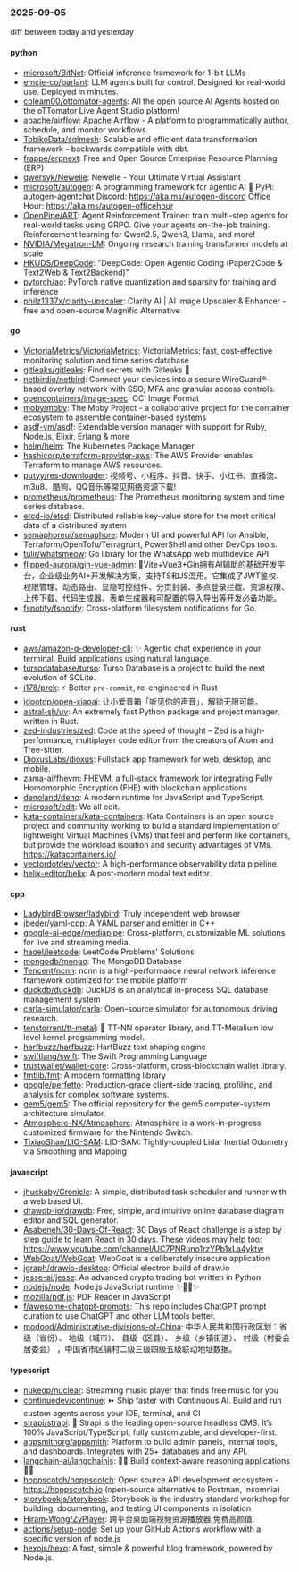 ### 2025-09-05
diff between today and yesterday

#### python
* [microsoft/BitNet](https://github.com/microsoft/BitNet): Official inference framework for 1-bit LLMs
* [emcie-co/parlant](https://github.com/emcie-co/parlant): LLM agents built for control. Designed for real-world use. Deployed in minutes.
* [coleam00/ottomator-agents](https://github.com/coleam00/ottomator-agents): All the open source AI Agents hosted on the oTTomator Live Agent Studio platform!
* [apache/airflow](https://github.com/apache/airflow): Apache Airflow - A platform to programmatically author, schedule, and monitor workflows
* [TobikoData/sqlmesh](https://github.com/TobikoData/sqlmesh): Scalable and efficient data transformation framework - backwards compatible with dbt.
* [frappe/erpnext](https://github.com/frappe/erpnext): Free and Open Source Enterprise Resource Planning (ERP)
* [qwersyk/Newelle](https://github.com/qwersyk/Newelle): Newelle - Your Ultimate Virtual Assistant
* [microsoft/autogen](https://github.com/microsoft/autogen): A programming framework for agentic AI 🤖 PyPi: autogen-agentchat Discord: https://aka.ms/autogen-discord Office Hour: https://aka.ms/autogen-officehour
* [OpenPipe/ART](https://github.com/OpenPipe/ART): Agent Reinforcement Trainer: train multi-step agents for real-world tasks using GRPO. Give your agents on-the-job training. Reinforcement learning for Qwen2.5, Qwen3, Llama, and more!
* [NVIDIA/Megatron-LM](https://github.com/NVIDIA/Megatron-LM): Ongoing research training transformer models at scale
* [HKUDS/DeepCode](https://github.com/HKUDS/DeepCode): "DeepCode: Open Agentic Coding (Paper2Code & Text2Web & Text2Backend)"
* [pytorch/ao](https://github.com/pytorch/ao): PyTorch native quantization and sparsity for training and inference
* [philz1337x/clarity-upscaler](https://github.com/philz1337x/clarity-upscaler): Clarity AI | AI Image Upscaler & Enhancer - free and open-source Magnific Alternative

#### go
* [VictoriaMetrics/VictoriaMetrics](https://github.com/VictoriaMetrics/VictoriaMetrics): VictoriaMetrics: fast, cost-effective monitoring solution and time series database
* [gitleaks/gitleaks](https://github.com/gitleaks/gitleaks): Find secrets with Gitleaks 🔑
* [netbirdio/netbird](https://github.com/netbirdio/netbird): Connect your devices into a secure WireGuard®-based overlay network with SSO, MFA and granular access controls.
* [opencontainers/image-spec](https://github.com/opencontainers/image-spec): OCI Image Format
* [moby/moby](https://github.com/moby/moby): The Moby Project - a collaborative project for the container ecosystem to assemble container-based systems
* [asdf-vm/asdf](https://github.com/asdf-vm/asdf): Extendable version manager with support for Ruby, Node.js, Elixir, Erlang & more
* [helm/helm](https://github.com/helm/helm): The Kubernetes Package Manager
* [hashicorp/terraform-provider-aws](https://github.com/hashicorp/terraform-provider-aws): The AWS Provider enables Terraform to manage AWS resources.
* [putyy/res-downloader](https://github.com/putyy/res-downloader): 视频号、小程序、抖音、快手、小红书、直播流、m3u8、酷狗、QQ音乐等常见网络资源下载!
* [prometheus/prometheus](https://github.com/prometheus/prometheus): The Prometheus monitoring system and time series database.
* [etcd-io/etcd](https://github.com/etcd-io/etcd): Distributed reliable key-value store for the most critical data of a distributed system
* [semaphoreui/semaphore](https://github.com/semaphoreui/semaphore): Modern UI and powerful API for Ansible, Terraform/OpenTofu/Terragrunt, PowerShell and other DevOps tools.
* [tulir/whatsmeow](https://github.com/tulir/whatsmeow): Go library for the WhatsApp web multidevice API
* [flipped-aurora/gin-vue-admin](https://github.com/flipped-aurora/gin-vue-admin): 🚀Vite+Vue3+Gin拥有AI辅助的基础开发平台，企业级业务AI+开发解决方案，支持TS和JS混用。它集成了JWT鉴权、权限管理、动态路由、显隐可控组件、分页封装、多点登录拦截、资源权限、上传下载、代码生成器、表单生成器和可配置的导入导出等开发必备功能。
* [fsnotify/fsnotify](https://github.com/fsnotify/fsnotify): Cross-platform filesystem notifications for Go.

#### rust
* [aws/amazon-q-developer-cli](https://github.com/aws/amazon-q-developer-cli): ✨ Agentic chat experience in your terminal. Build applications using natural language.
* [tursodatabase/turso](https://github.com/tursodatabase/turso): Turso Database is a project to build the next evolution of SQLite.
* [j178/prek](https://github.com/j178/prek): ⚡ Better `pre-commit`, re-engineered in Rust
* [idootop/open-xiaoai](https://github.com/idootop/open-xiaoai): 让小爱音箱「听见你的声音」，解锁无限可能。
* [astral-sh/uv](https://github.com/astral-sh/uv): An extremely fast Python package and project manager, written in Rust.
* [zed-industries/zed](https://github.com/zed-industries/zed): Code at the speed of thought – Zed is a high-performance, multiplayer code editor from the creators of Atom and Tree-sitter.
* [DioxusLabs/dioxus](https://github.com/DioxusLabs/dioxus): Fullstack app framework for web, desktop, and mobile.
* [zama-ai/fhevm](https://github.com/zama-ai/fhevm): FHEVM, a full-stack framework for integrating Fully Homomorphic Encryption (FHE) with blockchain applications
* [denoland/deno](https://github.com/denoland/deno): A modern runtime for JavaScript and TypeScript.
* [microsoft/edit](https://github.com/microsoft/edit): We all edit.
* [kata-containers/kata-containers](https://github.com/kata-containers/kata-containers): Kata Containers is an open source project and community working to build a standard implementation of lightweight Virtual Machines (VMs) that feel and perform like containers, but provide the workload isolation and security advantages of VMs. https://katacontainers.io/
* [vectordotdev/vector](https://github.com/vectordotdev/vector): A high-performance observability data pipeline.
* [helix-editor/helix](https://github.com/helix-editor/helix): A post-modern modal text editor.

#### cpp
* [LadybirdBrowser/ladybird](https://github.com/LadybirdBrowser/ladybird): Truly independent web browser
* [jbeder/yaml-cpp](https://github.com/jbeder/yaml-cpp): A YAML parser and emitter in C++
* [google-ai-edge/mediapipe](https://github.com/google-ai-edge/mediapipe): Cross-platform, customizable ML solutions for live and streaming media.
* [haoel/leetcode](https://github.com/haoel/leetcode): LeetCode Problems' Solutions
* [mongodb/mongo](https://github.com/mongodb/mongo): The MongoDB Database
* [Tencent/ncnn](https://github.com/Tencent/ncnn): ncnn is a high-performance neural network inference framework optimized for the mobile platform
* [duckdb/duckdb](https://github.com/duckdb/duckdb): DuckDB is an analytical in-process SQL database management system
* [carla-simulator/carla](https://github.com/carla-simulator/carla): Open-source simulator for autonomous driving research.
* [tenstorrent/tt-metal](https://github.com/tenstorrent/tt-metal): 🤘 TT-NN operator library, and TT-Metalium low level kernel programming model.
* [harfbuzz/harfbuzz](https://github.com/harfbuzz/harfbuzz): HarfBuzz text shaping engine
* [swiftlang/swift](https://github.com/swiftlang/swift): The Swift Programming Language
* [trustwallet/wallet-core](https://github.com/trustwallet/wallet-core): Cross-platform, cross-blockchain wallet library.
* [fmtlib/fmt](https://github.com/fmtlib/fmt): A modern formatting library
* [google/perfetto](https://github.com/google/perfetto): Production-grade client-side tracing, profiling, and analysis for complex software systems.
* [gem5/gem5](https://github.com/gem5/gem5): The official repository for the gem5 computer-system architecture simulator.
* [Atmosphere-NX/Atmosphere](https://github.com/Atmosphere-NX/Atmosphere): Atmosphère is a work-in-progress customized firmware for the Nintendo Switch.
* [TixiaoShan/LIO-SAM](https://github.com/TixiaoShan/LIO-SAM): LIO-SAM: Tightly-coupled Lidar Inertial Odometry via Smoothing and Mapping

#### javascript
* [jhuckaby/Cronicle](https://github.com/jhuckaby/Cronicle): A simple, distributed task scheduler and runner with a web based UI.
* [drawdb-io/drawdb](https://github.com/drawdb-io/drawdb): Free, simple, and intuitive online database diagram editor and SQL generator.
* [Asabeneh/30-Days-Of-React](https://github.com/Asabeneh/30-Days-Of-React): 30 Days of React challenge is a step by step guide to learn React in 30 days. These videos may help too: https://www.youtube.com/channel/UC7PNRuno1rzYPb1xLa4yktw
* [WebGoat/WebGoat](https://github.com/WebGoat/WebGoat): WebGoat is a deliberately insecure application
* [jgraph/drawio-desktop](https://github.com/jgraph/drawio-desktop): Official electron build of draw.io
* [jesse-ai/jesse](https://github.com/jesse-ai/jesse): An advanced crypto trading bot written in Python
* [nodejs/node](https://github.com/nodejs/node): Node.js JavaScript runtime ✨🐢🚀✨
* [mozilla/pdf.js](https://github.com/mozilla/pdf.js): PDF Reader in JavaScript
* [f/awesome-chatgpt-prompts](https://github.com/f/awesome-chatgpt-prompts): This repo includes ChatGPT prompt curation to use ChatGPT and other LLM tools better.
* [modood/Administrative-divisions-of-China](https://github.com/modood/Administrative-divisions-of-China): 中华人民共和国行政区划：省级（省份）、 地级（城市）、 县级（区县）、 乡级（乡镇街道）、 村级（村委会居委会） ，中国省市区镇村二级三级四级五级联动地址数据。

#### typescript
* [nukeop/nuclear](https://github.com/nukeop/nuclear): Streaming music player that finds free music for you
* [continuedev/continue](https://github.com/continuedev/continue): ⏩ Ship faster with Continuous AI. Build and run custom agents across your IDE, terminal, and CI
* [strapi/strapi](https://github.com/strapi/strapi): 🚀 Strapi is the leading open-source headless CMS. It’s 100% JavaScript/TypeScript, fully customizable, and developer-first.
* [appsmithorg/appsmith](https://github.com/appsmithorg/appsmith): Platform to build admin panels, internal tools, and dashboards. Integrates with 25+ databases and any API.
* [langchain-ai/langchainjs](https://github.com/langchain-ai/langchainjs): 🦜🔗 Build context-aware reasoning applications 🦜🔗
* [hoppscotch/hoppscotch](https://github.com/hoppscotch/hoppscotch): Open source API development ecosystem - https://hoppscotch.io (open-source alternative to Postman, Insomnia)
* [storybookjs/storybook](https://github.com/storybookjs/storybook): Storybook is the industry standard workshop for building, documenting, and testing UI components in isolation
* [Hiram-Wong/ZyPlayer](https://github.com/Hiram-Wong/ZyPlayer): 跨平台桌面端视频资源播放器,免费高颜值.
* [actions/setup-node](https://github.com/actions/setup-node): Set up your GitHub Actions workflow with a specific version of node.js
* [hexojs/hexo](https://github.com/hexojs/hexo): A fast, simple & powerful blog framework, powered by Node.js.
